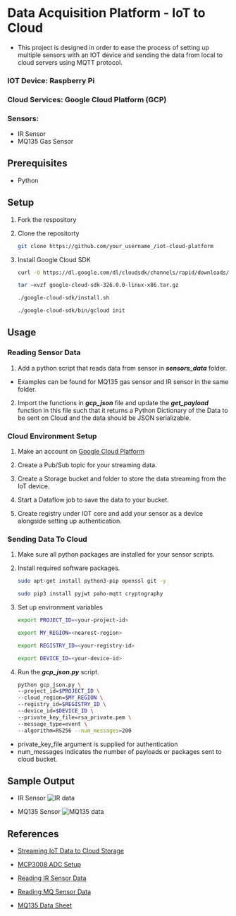 # Data Acquisition Platform - IoT to Cloud

- This project is designed in order to ease the process of setting up multiple sensors with an IOT device and sending the data from local to cloud servers using MQTT protocol.

### IOT Device: Raspberry Pi

### Cloud Services: Google Cloud Platform (GCP)

### Sensors:

- IR Sensor
- MQ135 Gas Sensor

## Prerequisites

- Python

## Setup

1. Fork the respository

2. Clone the repositorty

   ```sh
   git clone https://github.com/your_username_/iot-cloud-platform
   ```

3. Install Google Cloud SDK
   ```sh
   curl -O https://dl.google.com/dl/cloudsdk/channels/rapid/downloads/google-cloud-sdk-326.0.0-linux-x86.tar.gz
   ```
   ```sh
   tar –xvzf google-cloud-sdk-326.0.0-linux-x86.tar.gz
   ```
   ```sh
   ./google-cloud-sdk/install.sh
   ```
   ```sh
   ./google-cloud-sdk/bin/gcloud init
   ```

## Usage

### Reading Sensor Data

1. Add a python script that reads data from sensor in **_sensors_data_** folder.

- Examples can be found for MQ135 gas sensor and IR sensor in the same folder.

2. Import the functions in **_gcp_json_** file and update the **_get_payload_** function in this file such that it returns a Python Dictionary of the Data to be sent on Cloud and the data should be JSON serializable.

### Cloud Environment Setup

1. Make an account on [Google Cloud Platform](https://cloud.google.com/)

2. Create a Pub/Sub topic for your streaming data.

3. Create a Storage bucket and folder to store the data streaming from the IoT device.

4. Start a Dataflow job to save the data to your bucket.

5. Create registry under IOT core and add your sensor as a device alongside setting up authentication.

### Sending Data To Cloud

1. Make sure all python packages are installed for your sensor scripts.

2. Install required software packages.
   ```sh
   sudo apt-get install python3-pip openssl git -y
   ```
   ```sh
   sudo pip3 install pyjwt paho-mqtt cryptography
   ```
3. Set up environment variables

   ```sh
   export PROJECT_ID=<your-project-id>
   ```

   ```sh
   export MY_REGION=<nearest-region>
   ```

   ```sh
   export REGISTRY_ID=<your-registry-id>
   ```

   ```sh
   export DEVICE_ID=<your-device-id>
   ```

4. Run the **_gcp_json.py_** script.
   ```sh
   python gcp_json.py \
   --project_id=$PROJECT_ID \
   --cloud_region=$MY_REGION \
   --registry_id=$REGISTRY_ID \
   --device_id=$DEVICE_ID \
   --private_key_file=rsa_private.pem \
   --message_type=event \
   --algorithm=RS256 --num_messages=200
   ```

- private_key_file argument is supplied for authentication
- num_messages indicates the number of payloads or packages sent to cloud bucket.

## Sample Output

- IR Sensor
  <img src="./sample_cloud_output/ir_sensor.png" alt="IR data"/>

- MQ135 Sensor
  <img src="./sample_cloud_output/mq135_sensor.png" alt="MQ135 data"/>

## References

- [Streaming IoT Data to Cloud Storage](https://www.qwiklabs.com/focuses/2765?parent=catalog)

- [MCP3008 ADC Setup](https://learn.adafruit.com/raspberry-pi-analog-to-digital-converters/mcp3008)

- [Reading IR Sensor Data](https://www.youtube.com/watch?v=qQTQcN44UWg)

- [Reading MQ Sensor Data](https://tutorials-raspberrypi.com/configure-and-read-out-the-raspberry-pi-gas-sensor-mq-x/)

- [MQ135 Data Sheet](https://www.olimex.com/Products/Components/Sensors/Gas/SNS-MQ135/resources/SNS-MQ135.pdf)
